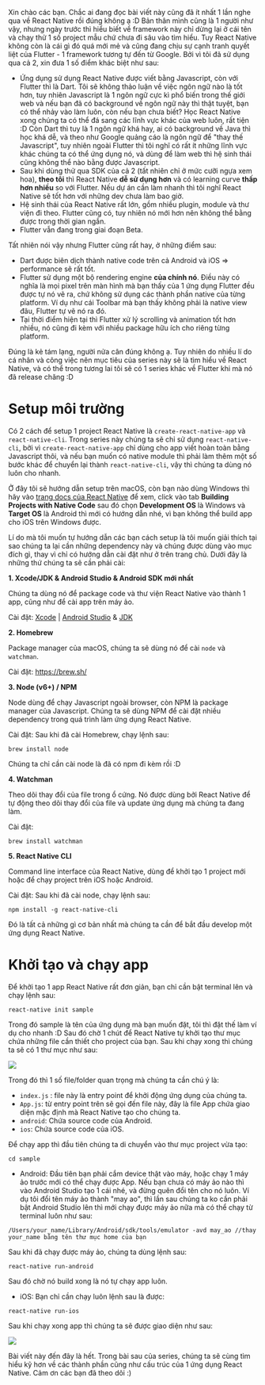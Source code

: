 Xin chào các bạn. Chắc ai đang đọc bài viết này cũng đã ít nhất 1 lần nghe qua về React Native rồi đúng không ạ :D Bản thân mình cũng là 1 người như vậy, nhưng ngày trước thì hiểu biết về framework này chỉ dừng lại ở cái tên và chạy thử 1 số project mẫu chứ chưa đi sâu vào tìm hiểu. Tuy React Native không còn là cái gì đó quá mới mẻ và cũng đang chịu sự cạnh tranh quyết liệt của Flutter - 1 framework tương tự đến từ Google. Bởi vì tôi đã sử dụng qua cả 2, xin đưa 1 số điểm khác biệt như sau:

- Ứng dụng sử dụng React Native được viết bằng Javascript, còn với Flutter thì là Dart. Tôi sẽ không thảo luận về việc ngôn ngữ nào là tốt hơn, tuy nhiên Javascript là 1 ngôn ngữ cực kì phổ biến trong thế giới web và nếu bạn đã có background về ngôn ngữ này thì thật tuyệt, bạn có thể nhảy vào làm luôn, còn nếu bạn chưa biết? Học React Native xong chúng ta có thể đá sang các lĩnh vực khác của web luôn, rất tiện :D Còn Dart thì tuy là 1 ngôn ngữ khá hay, ai có background về Java thì học khá dễ, và theo như Google quảng cáo là ngôn ngữ để "thay thế Javascript", tuy nhiên ngoài Flutter thì tôi nghĩ có rất ít những lĩnh vực khác chúng ta có thể ứng dụng nó, và dùng để làm web thì hệ sinh thái cũng không thể nào bằng được Javascript.
- Sau khi dùng thử qua SDK của cả 2 (tất nhiên chỉ ở mức cưỡi ngựa xem hoa), **theo tôi** thì React Native **dễ sử dụng hơn** và có learning curve **thấp hơn nhiều** so với Flutter. Nếu dự án cần làm nhanh thì tôi nghĩ React Native sẽ tốt hơn với những dev chưa làm bao giờ.
- Hệ sinh thái của React Native rất lớn, gồm nhiều plugin, module và thư viện đi theo. Flutter cũng có, tuy nhiên nó mới hơn nên không thể bằng được trong thời gian ngắn.
-  Flutter vẫn đang trong giai đoạn Beta.

Tất nhiên nói vậy nhưng Flutter cũng rất hay, ở những điểm sau:
- Dart được biên dịch thành native code trên cả Android và iOS => performance sẽ rất tốt.
- Flutter sử dụng một bộ rendering engine **của chính nó**. Điều này có nghĩa là mọi pixel trên màn hình mà bạn thấy của 1 ứng dụng Flutter đều được tự nó vẽ ra, chứ không sử dụng các thành phần native của từng platform. Ví dụ như cái Toolbar mà bạn thấy không phải là native view đâu, Flutter tự vẽ nó ra đó.
- Tại thời điểm hiện tại thì Flutter xử lý scrolling và animation tốt hơn nhiều, nó cũng đi kèm với nhiều package hữu ích cho riêng từng platform.

Đúng là kẻ tám lạng, người nửa cân đúng không ạ. Tuy nhiên do nhiều lí do cá nhân và công việc nên mục tiêu của series này sẽ là tìm hiểu về React Native, và có thể trong tương lai tôi sẽ có 1 series khác về Flutter khi mà nó đã release chăng :D

# Setup môi trường
Có 2 cách để setup 1 project React Native là `create-react-native-app` và `react-native-cli`. Trong series này chúng ta sẽ chỉ sử dụng `react-native-cli`, bởi vì `create-react-native-app` chỉ dùng cho app viết hoàn toàn bằng Javascript thôi, và nếu bạn muốn có native module thì phải làm thêm một số bước khác để chuyển lại thành `react-native-cli`, vậy thì chúng ta dùng nó luôn cho nhanh. 

Ở đây tôi sẽ hướng dẫn setup trên macOS, còn bạn nào dùng Windows thì hãy vào [trang docs của React Native](https://facebook.github.io/react-native/docs/getting-started.html) để xem, click vào tab **Building Projects with Native Code** sau đó chọn **Development OS** là Windows và **Target OS** là Android thì mới có hướng dẫn nhé, vì bạn không thể build app cho iOS trên Windows được.

Lí do mà tôi muốn tự hướng dẫn các bạn cách setup là tôi muốn giải thích tại sao chúng ta lại cần những dependency này và chúng được dùng vào mục đích gì, thay vì chỉ có hướng dẫn cài đặt như ở trên trang chủ. Dưới đây là những thứ chúng ta sẽ cần phải cài:

**1. Xcode/JDK & Android Studio & Android SDK mới nhất**

Chúng ta dùng nó để package code và thư viện React Native vào thành 1 app, cũng như để cài app trên máy ảo. 

Cài đặt: [Xcode](https://developer.apple.com/xcode/) | [Android Studio](https://developer.android.com/studio/index.html) & [JDK](http://www.oracle.com/technetwork/java/javase/downloads/jdk8-downloads-2133151.html)

**2. Homebrew**

Package manager của macOS, chúng ta sẽ dùng nó để cài `node` và `watchman`.

Cài đặt:  https://brew.sh/ 

**3. Node (v6+) / NPM**

Node dùng để chạy Javascript ngoài browser, còn NPM là package manager của Javascript. Chúng ta sẽ dùng NPM để cài đặt nhiều dependency trong quá trình làm ứng dụng React Native.

Cài đặt: Sau khi đã cài Homebrew, chạy lệnh sau:

```
brew install node
```

Chúng ta chỉ cần cài node là đã có npm đi kèm rồi :D

**4. Watchman**

Theo dõi thay đổi của file trong ổ cứng. Nó được dùng bởi React Native để tự động theo dõi thay đổi của file và update ứng dụng mà chúng ta đang làm.

Cài đặt:

```
brew install watchman
```

**5. React Native CLI**

Command line interface của React Native, dùng để khởi tạo 1 project mới hoặc để chạy project trên iOS hoặc Android.

Cài đặt: Sau khi đã cài node, chạy lệnh sau:

```
npm install -g react-native-cli
```

Đó là tất cả những gì cơ bản nhất mà chúng ta cần để bắt đầu develop một ứng dụng React Native.

# Khởi tạo và chạy app
Để khởi tạo 1 app React Native rất đơn giản, bạn chỉ cần bật terminal lên và chạy lệnh sau:

```
react-native init sample
```

Trong đó sample là tên của ứng dụng mà bạn muốn đặt, tôi thì đặt thế làm ví dụ cho nhanh :D Sau đó chờ 1 chút để React Native tự khởi tạo thư mục chứa những file cần thiết cho project của bạn. Sau khi chạy xong thì chúng ta sẽ có 1 thư mục như sau:

![](https://images.viblo.asia/69acb8a9-9e2c-44fc-a910-081c6d3d3dab.png)

Trong đó thì 1 số file/folder quan trọng mà chúng ta cần chú ý là:

* `index.js` : file này là entry point để khởi động ứng dụng của chúng ta.
* `App.js`: từ entry point trên sẽ gọi đến file này, đây là file App chứa giao diện mặc định mà React Native tạo cho chúng ta.
* `android`: Chứa source code của Android.
* `ios`: Chứa source code của iOS.

Để chạy app thì đầu tiên chúng ta di chuyển vào thư mục project vừa tạo:

```
cd sample
```

* Android: Đầu tiên bạn phải cắm device thật vào máy, hoặc chạy 1 máy ảo trước mới có thể chạy được App. Nếu bạn chưa có máy ảo nào thì vào Android Studio tạo 1 cái nhé, và đừng quên đổi tên cho nó luôn. Ví dụ tôi đổi tên máy ảo thành "may ao", thì lần sau chúng ta ko cần phải bật Android Studio lên thì mới chạy được máy ảo nữa mà có thể chạy từ terminal luôn như sau:

```
/Users/your_name/Library/Android/sdk/tools/emulator -avd may_ao //thay your_name bằng tên thư mục home của bạn
```

Sau khi đã chạy được máy ảo, chúng ta dùng lệnh sau:

```
react-native run-android
```

Sau đó chờ nó build xong là nó tự chạy app luôn.

* iOS: Bạn chỉ cần chạy luôn lệnh sau là được:

```
react-native run-ios
```

Sau khi chạy xong app thì chúng ta sẽ được giao diện như sau:

![](https://images.viblo.asia/bb7362d8-459c-4e45-8773-199771b89c31.png)

Bài viết này đến đây là hết. Trong bài sau của series, chúng ta sẽ cùng tìm hiểu kỹ hơn về các thành phần cũng như cấu trúc của 1 ứng dụng React Native. Cảm ơn các bạn đã theo dõi :)